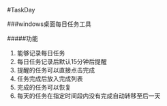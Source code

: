 #TaskDay

###windows桌面每日任务工具

#####功能

1. 能够记录每日任务
2. 每日任务记录后默认15分钟后提醒
3. 提醒的任务可以直接点击完成
4. 任务完成后放入完成列表
5. 完成的任务可以恢复
6. 每天的任务在指定时间段内没有完成自动转移至后一天